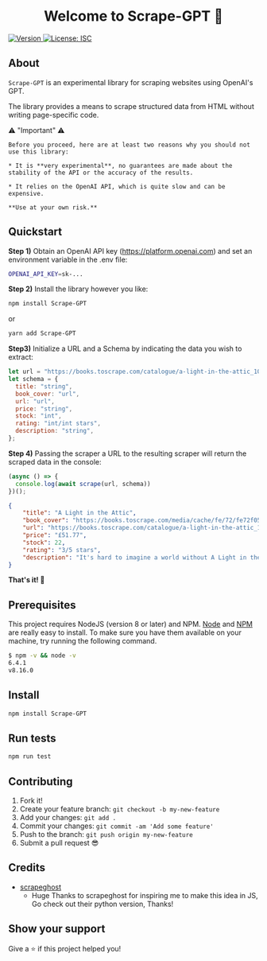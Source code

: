 <h1 align="center">Welcome to Scrape-GPT 👋</h1>
<p>
  <a href="https://www.npmjs.com/package/Scrape-GPT" target="_blank">
    <img alt="Version" src="https://img.shields.io/npm/v/scraper.svg">
  </a>
  <a href="#" target="_blank">
    <img alt="License: ISC" src="https://img.shields.io/badge/License-ISC-yellow.svg" />
  </a>
</p>

## About
`Scrape-GPT` is an experimental library for scraping websites using OpenAI's GPT.

The library provides a means to scrape structured data from HTML without writing page-specific code.

⚠️ "Important" ⚠️

    Before you proceed, here are at least two reasons why you should not use this library:
    
    * It is **very experimental**, no guarantees are made about the stability of the API or the accuracy of the results.

    * It relies on the OpenAI API, which is quite slow and can be expensive. 

    **Use at your own risk.**


## Quickstart

**Step 1)** Obtain an OpenAI API key (<https://platform.openai.com>) and set an environment variable in the .env file:

```bash
OPENAI_API_KEY=sk-...
```

**Step 2)** Install the library however you like:

```bash
npm install Scrape-GPT
```
or
```bash
yarn add Scrape-GPT
```

**Step3)** Initialize a URL and a Schema by indicating the data you wish to extract:

```javascript
let url = "https://books.toscrape.com/catalogue/a-light-in-the-attic_1000/index.html";
let schema = {
  title: "string",
  book_cover: "url",
  url: "url",
  price: "string",
  stock: "int",
  rating: "int/int stars",
  description: "string",
};
```

**Step 4)** Passing the scraper a URL to the resulting scraper will return the scraped data in the console:

```javascript
(async () => {
  console.log(await scrape(url, schema))
})();
```
```json
{
    "title": "A Light in the Attic",
    "book_cover": "https://books.toscrape.com/media/cache/fe/72/fe72f0532301ec28892ae79a629a293c.jpg",
    "url": "https://books.toscrape.com/catalogue/a-light-in-the-attic_1000/index.html",
    "price": "£51.77",
    "stock": 22,
    "rating": "3/5 stars",
    "description": "It's hard to imagine a world without A Light in the Attic. This now-classic collection of poetry and drawings from Shel Silverstein celebrates its 20th anniversary with this special edition. ...more"
}
```
**That's it! 🎉**

## Prerequisites

This project requires NodeJS (version 8 or later) and NPM.
[Node](http://nodejs.org/) and [NPM](https://npmjs.org/) are really easy to install.
To make sure you have them available on your machine,
try running the following command.

```sh
$ npm -v && node -v
6.4.1
v8.16.0
```

## Install

```sh
npm install Scrape-GPT
```

## Run tests

```sh
npm run test
```

## Contributing

1.  Fork it!
2.  Create your feature branch: `git checkout -b my-new-feature`
3.  Add your changes: `git add .`
4.  Commit your changes: `git commit -am 'Add some feature'`
5.  Push to the branch: `git push origin my-new-feature`
6.  Submit a pull request 😎

## Credits

- [scrapeghost](https://jamesturk.github.io/scrapeghost/)
  - Huge Thanks to scrapeghost for inspiring me to make this idea in JS, Go check out their python version, Thanks!

## Show your support

Give a ⭐️ if this project helped you!